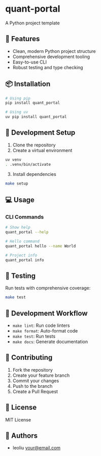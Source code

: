 # quant-portal

A Python project template

## 🚀 Features

- Clean, modern Python project structure
- Comprehensive development tooling
- Easy-to-use CLI
- Robust testing and type checking

## 📦 Installation

```bash
# Using pip
pip install quant_portal

# Using uv
uv pip install quant_portal
```

## 🔧 Development Setup

1. Clone the repository
2. Create a virtual environment
```bash
uv venv
. .venv/bin/activate
```

3. Install dependencies
```bash
make setup
```

## 💻 Usage

### CLI Commands

```bash
# Show help
quant_portal --help

# Hello command
quant_portal hello --name World

# Project info
quant_portal info
```

## 🧪 Testing

Run tests with comprehensive coverage:

```bash
make test
```

## 📝 Development Workflow

- `make lint`: Run code linters
- `make format`: Auto-format code
- `make test`: Run tests
- `make docs`: Generate documentation

## 🤝 Contributing

1. Fork the repository
2. Create your feature branch
3. Commit your changes
4. Push to the branch
5. Create a Pull Request

## 📄 License

MIT License

## 👥 Authors

- leoliu <your@email.com>

